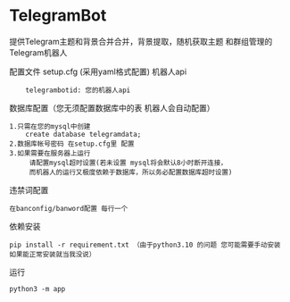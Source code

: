# TelegramBot
提供Telegram主题和背景合并合并，背景提取，随机获取主题 和群组管理的Telegram机器人

配置文件 setup.cfg (采用yaml格式配置)
  机器人api 
          
        telegrambotid: 您的机器人api

  数据库配置（您无须配置数据库中的表 机器人会自动配置）
    
    1.只需在您的mysql中创建
        create database telegramdata;
    2.数据库帐号密码 在setup.cfg里 配置
    3.如果需要在服务器上运行
         请配置mysql超时设置(若未设置 mysql将会默认8小时断开连接，
         而机器人的运行又极度依赖于数据库，所以务必配置数据库超时设置)
    
  违禁词配置
    
    在banconfig/banword配置 每行一个


依赖安装
  
    pip install -r requirement.txt （由于python3.10 的问题 您可能需要手动安装 如果能正常安装就当我没说）

运行
  
    python3 -m app

